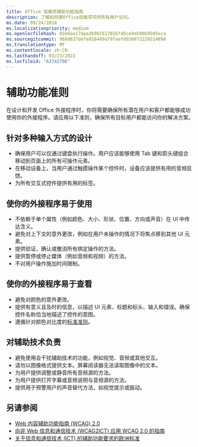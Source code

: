 ```yaml
---
title: Office 加载项辅助功能指南
description: 了解如何使Office加载项可供所有用户访问。
ms.date: 09/24/2018
ms.localizationpriority: medium
ms.openlocfilehash: 02e6ae17daa3b96f617016fd6ce9eb90b9505eca
ms.sourcegitcommit: 968d637defe816449a797aefd930872229214898
ms.translationtype: MT
ms.contentlocale: zh-CN
ms.lasthandoff: 03/23/2022
ms.locfileid: "63742796"
---
```

# <a name="accessibility-guidelines"></a>辅助功能准则

在设计和开发 Office 外接程序时，你将需要确保所有潜在用户和客户都能够成功使用你的外接程序。请应用以下准则，确保所有目标用户都能访问你的解决方案。

## <a name="design-for-multiple-input-methods"></a>针对多种输入方式的设计

- 确保用户可以仅通过键盘执行操作。用户应该能够使用 Tab 键和箭头键组合移动到页面上的所有可操作元素。
- 在移动设备上，当用户通过触摸操作某个控件时，设备应该提供有用的音频反馈。
- 为所有交互式控件提供有用的标签。 

## <a name="make-your-add-in-easy-to-use"></a>使你的外接程序易于使用

- 不依赖于单个属性（例如颜色、大小、形状、位置、方向或声音）在 UI 中传达含义。
- 避免对上下文的意外更改，例如在用户未操作的情况下将焦点移到其他 UI 元素。
- 提供验证、确认或撤消所有绑定操作的方法。
- 提供暂停或停止媒体（例如音频和视频）的方法。
- 不对用户操作施加时间限制。

## <a name="make-your-add-in-easy-to-see"></a>使你的外接程序易于查看

- 避免对颜色的意外更改。
- 提供有意义且及时的信息，以描述 UI 元素、标题和标头、输入和错误。确保控件名称恰当地描述了控件的意图。
- 遵循针对颜色对比度的[标准准则](https://www.w3.org/TR/UNDERSTANDING-WCAG20/visual-audio-contrast-contrast.html)。

## <a name="account-for-assistive-technologies"></a>对辅助技术负责

- 避免使用会干扰辅助技术的功能，例如视觉、音频或其他交互。
- 请勿以图像格式提供文本。屏幕阅读器无法读取图像中的文本。
- 为用户提供调整或静音所有音频源的方法。
- 为用户提供打开字幕或音频说明与音频源的方法。
- 提供用于预警用户的声音替代方法，如视觉提示或振动。

## <a name="see-also"></a>另请参阅

- [Web 内容辅助功能指南 (WCAG) 2.0](https://www.w3.org/TR/wcag2ict/#REF-WCAG20)
- [向非 Web 信息和通信技术 (WCAG2ICT) 应用 WCAG 2.0 的指南](https://www.w3.org/TR/wcag2ict/)
- [关于信息和通信技术 (ICT) 的辅助功能要求的欧洲标准](https://www.etsi.org/deliver/etsi_en/301500_301599/301549/01.00.00_20/en_301549v010000c.pdf) 

